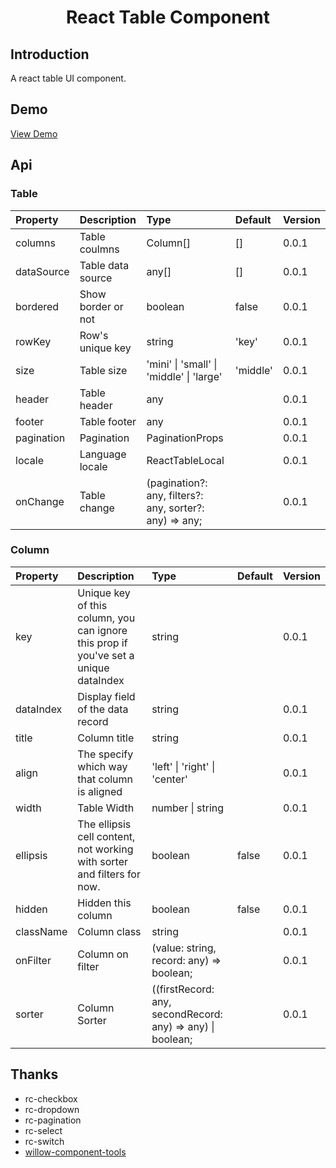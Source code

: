 <h1 align="center">React Table Component</h1>

## Introduction
A react table UI component.

## Demo

[View Demo](https://kavience.github.io/wc-input-number/)


## Api

### Table 
| Property   | Description        | Type                                                    | Default  | Version |
| :--------- | :----------------- | :------------------------------------------------------ | :------- | :------ |
| columns    | Table coulmns      | Column[]                                                | []       | 0.0.1   |
| dataSource | Table data source  | any[]                                                   | []       | 0.0.1   |
| bordered   | Show border or not | boolean                                                 | false    | 0.0.1   |
| rowKey     | Row's unique key   | string                                                  | 'key'    | 0.0.1   |
| size       | Table size         | 'mini'   \| 'small' \| 'middle' \| 'large'              | 'middle' | 0.0.1   |
| header     | Table header       | any                                                     |          | 0.0.1   |
| footer     | Table  footer      | any                                                     |          | 0.0.1   |
| pagination | Pagination         | PaginationProps                                         |          | 0.0.1   |
| locale     | Language locale    | ReactTableLocal                                         |          | 0.0.1   |
| onChange   | Table change       | (pagination?: any, filters?: any, sorter?: any) => any; |          | 0.0.1   |

### Column
| Property  | Description                                                                          | Type                                                       | Default | Version |
| :-------- | :----------------------------------------------------------------------------------- | :--------------------------------------------------------- | :------ | :------ |
| key       | Unique key of this column, you can ignore this prop if you've set a unique dataIndex | string                                                     |         | 0.0.1   |
| dataIndex | Display field of the data record                                                     | string                                                     |         | 0.0.1   |
| title     | Column title                                                                         | string                                                     |         | 0.0.1   |
| align     | The specify which way that column is aligned                                         | \'left' \| 'right' \| 'center'                             |         | 0.0.1   |
| width     | Table Width                                                                          | number  \| string                                          |         | 0.0.1   |
| ellipsis  | The ellipsis cell content, not working with sorter and filters for now.              | boolean                                                    | false   | 0.0.1   |
| hidden    | Hidden this column                                                                   | boolean                                                    | false   | 0.0.1   |
| className | Column class                                                                         | string                                                     |         | 0.0.1   |
| onFilter  | Column on filter                                                                     | (value: string, record: any) => boolean;                   |         | 0.0.1   |
| sorter    | Column Sorter                                                                        | ((firstRecord: any, secondRecord: any) => any) \| boolean; |         | 0.0.1   |


## Thanks

- rc-checkbox
- rc-dropdown
- rc-pagination
- rc-select
- rc-switch
- [willow-component-tools](https://github.com/kavience/willow-component-tool)